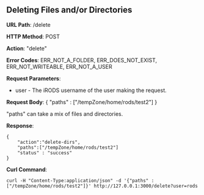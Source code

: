 Deleting Files and/or Directories
---------------------------------
__URL Path__: /delete

__HTTP Method__: POST

__Action__: "delete"

__Error Codes__: ERR_NOT_A_FOLDER, ERR_DOES_NOT_EXIST, ERR_NOT_WRITEABLE, ERR_NOT_A_USER

__Request Parameters__:
* user - The iRODS username of the user making the request.

__Request Body__:
    {
        "paths" : ["/tempZone/home/rods/test2"]
    }

"paths" can take a mix of files and directories.

__Response__:

    {
        "action":"delete-dirs",
        "paths":["/tempZone/home/rods/test2"]
        "status" : "success"
    }

__Curl Command__:

    curl -H "Content-Type:application/json" -d '{"paths" : ["/tempZone/home/rods/test2"]}' http://127.0.0.1:3000/delete?user=rods




